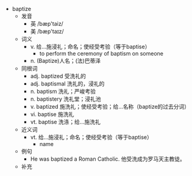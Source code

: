 - baptize
  - 发音
    - 英 /bæp'taiz/
    - 美 /bæp'taɪz/
  - 词义
    - v. 给…施浸礼；命名；使经受考验（等于baptise）
      - to perform the ceremony of baptism on someone
    - n. (Baptize)人名；(法)巴蒂泽
  - 同根词
    - adj. baptized 受洗礼的
    - adj. baptismal 洗礼的，浸礼的
    - n. baptism 洗礼；严峻考验
    - n. baptistery 洗礼堂；浸礼池
    - v. baptized 施洗礼；使经受考验；给…名称（baptize的过去分词）
    - vi. baptise 施洗礼
    - vt. baptise 洗涤；给…施洗礼
  - 近义词
    - vt. 给…施浸礼；命名；使经受考验（等于baptise）
      - name
  - 例句
    - He was baptized a Roman Catholic. 他受洗成为罗马天主教徒。
  - 补充